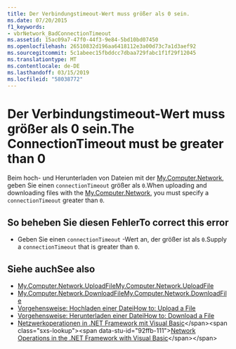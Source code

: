 ```yaml
---
title: Der Verbindungstimeout-Wert muss größer als 0 sein.
ms.date: 07/20/2015
f1_keywords:
- vbrNetwork_BadConnectionTimeout
ms.assetid: 15ac09a7-47f0-44f3-9e84-5bd10bd07450
ms.openlocfilehash: 26510832d196aa6418112e3a00d73c7a1d3aef92
ms.sourcegitcommit: 5c1abeec15fbddcc7dbaa729fabc1f1f29f12045
ms.translationtype: MT
ms.contentlocale: de-DE
ms.lasthandoff: 03/15/2019
ms.locfileid: "58038772"
---
```

# <a name="the-connectiontimeout-must-be-greater-than-0"></a><span data-ttu-id="92ffb-102">Der Verbindungstimeout-Wert muss größer als 0 sein.</span><span class="sxs-lookup"><span data-stu-id="92ffb-102">The ConnectionTimeout must be greater than 0</span></span>
<span data-ttu-id="92ffb-103">Beim hoch- und Herunterladen von Dateien mit der [My.Computer.Network](xref:Microsoft.VisualBasic.Devices.Network), geben Sie einen `connectionTimeout` größer als `0`.</span><span class="sxs-lookup"><span data-stu-id="92ffb-103">When uploading and downloading files with the [My.Computer.Network](xref:Microsoft.VisualBasic.Devices.Network), you must specify a `connectionTimeout` greater than `0`.</span></span>  
  
## <a name="to-correct-this-error"></a><span data-ttu-id="92ffb-104">So beheben Sie diesen Fehler</span><span class="sxs-lookup"><span data-stu-id="92ffb-104">To correct this error</span></span>  
  
-   <span data-ttu-id="92ffb-105">Geben Sie einen `connectionTimeout` -Wert an, der größer ist als `0`.</span><span class="sxs-lookup"><span data-stu-id="92ffb-105">Supply a `connectionTimeout` that is greater than `0`.</span></span>  
  
## <a name="see-also"></a><span data-ttu-id="92ffb-106">Siehe auch</span><span class="sxs-lookup"><span data-stu-id="92ffb-106">See also</span></span>

- [<span data-ttu-id="92ffb-107">My.Computer.Network.UploadFile</span><span class="sxs-lookup"><span data-stu-id="92ffb-107">My.Computer.Network.UploadFile</span></span>](xref:Microsoft.VisualBasic.Devices.Network.UploadFile%2A)
- [<span data-ttu-id="92ffb-108">My.Computer.Network.DownloadFile</span><span class="sxs-lookup"><span data-stu-id="92ffb-108">My.Computer.Network.DownloadFile</span></span>](xref:Microsoft.VisualBasic.Devices.Network.DownloadFile%2A)
- [<span data-ttu-id="92ffb-109">Vorgehensweise: Hochladen einer Datei</span><span class="sxs-lookup"><span data-stu-id="92ffb-109">How to: Upload a File</span></span>](../../visual-basic/developing-apps/programming/computer-resources/how-to-upload-a-file.md)
- [<span data-ttu-id="92ffb-110">Vorgehensweise: Herunterladen einer Datei</span><span class="sxs-lookup"><span data-stu-id="92ffb-110">How to: Download a File</span></span>](../../visual-basic/developing-apps/programming/computer-resources/how-to-download-a-file.md)
- <span data-ttu-id="92ffb-111">[Netzwerkoperationen in .NET Framework mit Visual Basic](https://docs.microsoft.com/previous-versions/visualstudio/visual-studio-2010/ms172756(v=vs.100))</span><span class="sxs-lookup"><span data-stu-id="92ffb-111">[Network Operations in the .NET Framework with Visual Basic](https://docs.microsoft.com/previous-versions/visualstudio/visual-studio-2010/ms172756(v=vs.100))</span></span>
